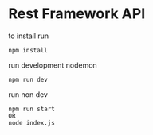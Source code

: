 # Rest Framework API

to install run
```
npm install
```

run development nodemon
```
npm run dev 
```

run non dev

```
npm run start
OR 
node index.js
```